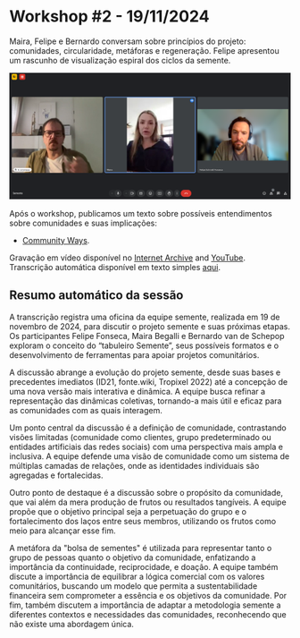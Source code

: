 # Workshop #2 - 19/11/2024

Maira, Felipe e Bernardo conversam sobre princípios do projeto: comunidades, circularidade, metáforas e regeneração. Felipe apresentou um rascunho de visualização espiral dos ciclos da semente.

![Workshop](../img/2024-11-19_workshop.png)

Após o workshop, publicamos um texto sobre possíveis entendimentos sobre comunidades e suas implicações:

- [Community Ways](https://semente.de/lab/community-ways/).

Gravação em vídeo disponível no [Internet Archive](https://archive.org/details/workshop-semente_11-24) and [YouTube](https://www.youtube.com/watch?v=QZ5N1hMrrU4). Transcrição automática disponível em texto simples [aqui](2024-11-19_workshop-transcricao.txt).

## Resumo automático da sessão

A transcrição registra uma oficina da equipe semente, realizada em 19 de novembro de 2024, para discutir o projeto semente e suas próximas etapas. Os participantes Felipe Fonseca, Maira Begalli e Bernardo van de Schepop exploram o conceito do “tabuleiro Semente”, seus possíveis formatos e o desenvolvimento de ferramentas para apoiar projetos comunitários.

A discussão abrange a evolução do projeto semente, desde suas bases e precedentes imediatos (ID21, fonte.wiki, Tropixel 2022) até a concepção de uma nova versão mais interativa e dinâmica. A equipe busca refinar a representação das dinâmicas coletivas, tornando-a mais útil e eficaz para as comunidades com as quais interagem.

Um ponto central da discussão é a definição de comunidade, contrastando visões limitadas (comunidade como clientes, grupo predeterminado ou entidades artificiais das redes sociais) com uma perspectiva mais ampla e inclusiva. A equipe defende uma visão de comunidade como um sistema de múltiplas camadas de relações, onde as identidades individuais são agregadas e fortalecidas.

Outro ponto de destaque é a discussão sobre o propósito da comunidade, que vai além da mera produção de frutos ou resultados tangíveis. A equipe propõe que o objetivo principal seja a perpetuação do grupo e o fortalecimento dos laços entre seus membros, utilizando os frutos como meio para alcançar esse fim.

A metáfora da "bolsa de sementes" é utilizada para representar tanto o grupo de pessoas quanto o objetivo da comunidade, enfatizando a importância da continuidade, reciprocidade, e doação. A equipe também discute a importância de equilibrar a lógica comercial com os valores comunitários, buscando um modelo que permita a sustentabilidade financeira sem comprometer a essência e os objetivos da comunidade. Por fim, também discutem a importância de adaptar a metodologia semente a diferentes contextos e necessidades das comunidades, reconhecendo que não existe uma abordagem única.